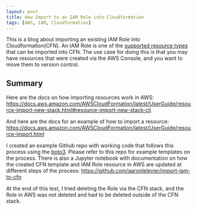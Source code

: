 ```yaml
---
layout: post
title: How Import to an IAM Role into Cloudformation
tags: [AWS, IAM, Cloudformation]
---
```


This is a blog about importing an existing IAM Role into Cloudformation(CFN). An IAM Role is one of the [supported resource types](https://docs.aws.amazon.com/AWSCloudFormation/latest/UserGuide/resource-import-supported-resources.html) that can be imported into CFN. The use case for doing this is that you may have resources that were created via the AWS Console, and you want to move them to version control.

## Summary

Here are the docs on how importing resources work in AWS: https://docs.aws.amazon.com/AWSCloudFormation/latest/UserGuide/resource-import-new-stack.html#resource-import-new-stack-cli

And here are the docs for an example of how to import a resource: https://docs.aws.amazon.com/AWSCloudFormation/latest/UserGuide/resource-import.html

I created an example Github repo with working code that follows this process using the [boto3](https://aws.amazon.com/sdk-for-python/). Please refer to this repo for example templates on the process. There is also a Jupyter notebook with documentation on how the created CFN template and IAM Role resource in AWS are updated at different steps of the process: https://github.com/aaronlelevier/import-iam-to-cfn

At the end of this test, I tried deleting the Role via the CFN stack, and the Role in AWS was not deleted and had to be deleted outside of the CFN stack.
